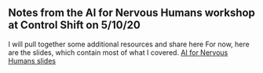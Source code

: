 ## Notes from the AI for Nervous Humans workshop at Control Shift on 5/10/20
I will pull together some additional resources and share here
For now, here are the slides, which contain most of what I covered.
[AI for Nervous Humans slides](https://docs.google.com/presentation/d/1oieWa0Q-P8VpMeUyhxczZUDPMR06ROzOeq7qRQlH-JA)
